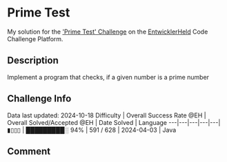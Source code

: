 # Prime Test

My solution for the ['Prime Test' Challenge](https://platform.entwicklerheld.de/challenge/prime-test?technology=Java) on the [EntwicklerHeld](https://platform.entwicklerheld.de/) Code Challenge Platform.

## Description
Implement a program that checks, if a given number is a prime number

## Challenge Info
Data last updated: 2024-10-18
Difficulty | Overall Success Rate @EH | Overall Solved/Accepted @EH | Date Solved | Language
---|---|---|---|---|
▮▯▯▯ | █████████░ 94% | 591 / 628 | 2024-04-03 | Java

## Comment
